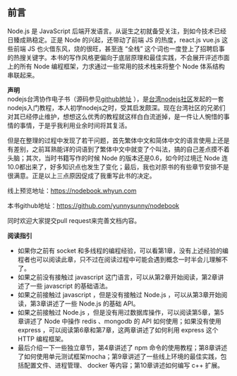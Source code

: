 ## 前言

Node.js 是 JavaScript 后端开发语言。从诞生之初就备受关注，到如今技术已经日臻成熟稳定。正是 Node 的兴起，还带动了前端 JS 的热度，react.js  vue.js 这些前端 JS 也火借东风，烧的很旺，甚至连 “全栈” 这个词也一度登上了招聘启事的热搜关键字。本书的写作风格更偏向于底层原理和最佳实践，不会展开评述市面上的所有 Node 编程框架，力求通过一些常用的技术栈来将整个 Node 体系结构串联起来。

**声明**  
nodejs台湾协作电子书（源码参见[github地址](https://github.com/nodejs-tw/nodejs-wiki-book) ），是[台湾nodejs社区](http://nodejs.tw)发起的一套nodejs入门教程，本人初学nodejs之时，受其启发颇深。现在台湾社区的兄弟们对其已经停止维护，想想这么优秀的教程就这样白白流逝掉，是一件让人惋惜的事情的事情，于是乎我利用业余时间将其复活。

但是在整理的过程中发现了若干问题，首先繁体中文和简体中文的语言使用上还是有差别，之前耳熟能详的词语到了繁体中文中就变了个叫法，搞的自己差点摸不着头脑；其次，当时书籍写作的时候 Node 的版本还是0.6，如今时过境迁 Node 连10.0都出来了，好多知识点也发生了变化；最后，我也对原书的有些章节安排不是很满意。正是以上三点原因促成了我重写此书的决定。

线上预览地址：https://nodebook.whyun.com

本书github地址：https://github.com/yunnysunny/nodebook

同时欢迎大家提交pull request来完善文档内容。

**阅读指引**

* 如果你之前有 socket 和多线程的编程经验，可以看第1章，没有上述经验的编程者也可以阅读此章，只不过在阅读过程中可能会遇到概念一时半会儿理解不了。
* 如果之前没有接触过 javascript 这门语言，可以从第2章开始阅读，第2章讲述了一些 javascript 的基础语法。
* 如果之前接触过 javascript ，但是没有接触过 Node.js ，可以从第3章开始阅读，第3章讲述了一些 Node.js 的基础 API。
* 如果之前接触过 Node.js ，但是没有用过数据库操作，可以阅读第5章，第5章讲述了 Node 中操作 redis 、mongodb 的 API 如何使用；如果没有使用 express ，可以阅读第6章和第7章，这两章讲述了如何利用 express 这个 HTTP 编程框架。
* 最后介绍一下一些独立章节，第4章讲述了 npm 命令的使用教程；第8章讲述了如何使用单元测试框架mocha；第9章讲述了一些线上环境的最佳实践，包括配置文件、进程管理、 docker 等内容；第10章讲述如何编写 c++ 扩展。
